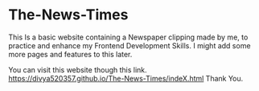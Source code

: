 # The-News-Times
This Is a basic website containing a Newspaper clipping made by me, to practice and enhance my Frontend Development Skills. 
I might add some more pages and features to this later.

You can visit this website though this link.
https://divya520357.github.io/The-News-Times/indeX.html
Thank You.
